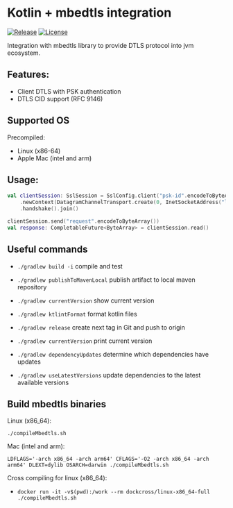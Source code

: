 Kotlin + mbedtls integration
==========================

[![Release](https://jitpack.io/v/open-coap/kotlin-mbedtls.svg)](https://jitpack.io/#open-coap/kotlin-mbedtls)
[![License](https://img.shields.io/badge/license-Apache%202.0-brightgreen.svg)](LICENSE)

Integration with mbedtls library to provide DTLS protocol into jvm ecosystem.

## Features:

- Client DTLS with PSK authentication
- DTLS CID support (RFC 9146)

## Supported OS

Precompiled:
- Linux (x86-64)
- Apple Mac (intel and arm)

## Usage:

```kotlin
val clientSession: SslSession = SslConfig.client("psk-id".encodeToByteArray(), byteArrayOf(0x01, 0x02, 0x03))
    .newContext(DatagramChannelTransport.create(0, InetSocketAddress("localhost", 5684)))
    .handshake().join()

clientSession.send("request".encodeToByteArray())
val response: CompletableFuture<ByteArray> = clientSession.read()
```

## Useful commands

- `./gradlew build -i`             compile and test
- `./gradlew publishToMavenLocal`  publish artifact to local maven repository
- `./gradlew currentVersion`       show current version
- `./gradlew ktlintFormat`         format kotlin files

- `./gradlew release`              create next tag in Git and push to origin
- `./gradlew currentVersion`       print current version
- `./gradlew dependencyUpdates`    determine which dependencies have updates
- `./gradlew useLatestVersions`    update dependencies to the latest available versions

## Build mbedtls binaries

Linux (x86_64):

`./compileMbedtls.sh`

Mac (intel and arm):

`LDFLAGS='-arch x86_64 -arch arm64' CFLAGS='-O2 -arch x86_64 -arch arm64' DLEXT=dylib OSARCH=darwin ./compileMbedtls.sh`

Cross compiling for linux (x86_64):

- `docker run -it -v$(pwd):/work --rm dockcross/linux-x86_64-full ./compileMbedtls.sh`

